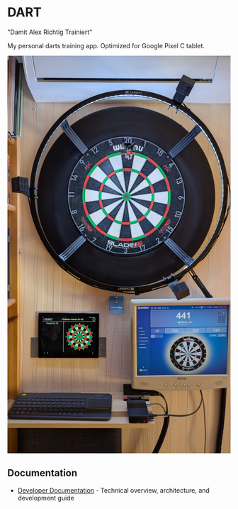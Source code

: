 # DART

"Damit
Alex
Richtig
Trainiert"

My personal darts training app.
Optimized for Google Pixel C tablet.

![Darts setup](https://github.com/geziefer/dart/blob/main/DartSetupARU.jpeg)

## Documentation

- [Developer Documentation](doc/developer-documentation.md) - Technical overview, architecture, and development guide
